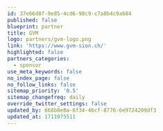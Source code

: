 ```yaml
---
id: 37e66d8f-9e85-4cd6-98c9-c7a8b4c9a684
published: false
blueprint: partner
title: GVM
logo: partners/gvm-logo.png
link: 'https://www.gvm-sion.ch/'
highlighted: false
partners_categories:
  - sponsor
use_meta_keywords: false
no_index_page: false
no_follow_links: false
sitemap_priority: '0.5'
sitemap_changefreq: daily
override_twitter_settings: false
updated_by: 668b8e8a-6f34-46cf-8776-6e9724209df3
updated_at: 1711975511
---
```

